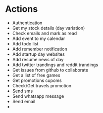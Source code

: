 # Actions

- Authentication
- Get my stock details (day variation)
- Check emails and mark as read
- Add event to my calendar
- Add todo list
- Add remember notification
- Add startup day websites
- Add resume news of day
- Add twitter trandings and reddit trandings
- Get issues from github to collaborate
- Get a list of free games
- Get promotions cupoms
- Check/Get travels promotion
- Send sms
- Send whatsapp message
- Send email
-
